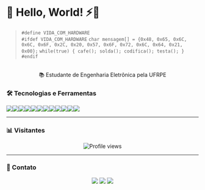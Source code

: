 # 👋 Hello, World! ⚡️🔩

>
> `#define VIDA_COM_HARDWARE`  
> `#ifdef VIDA_COM_HARDWARE`
> `char mensagem[] = {0x48, 0x65, 0x6C, 0x6C, 0x6F, 0x2C, 0x20, 0x57, 0x6F, 0x72, 0x6C, 0x64, 0x21, 0x00};`
> `while(true) { cafe(); solda(); codifica(); testa(); }`  
> `#endif`

<p align="center">
  <br/>📚 Estudante de Engenharia Eletrônica pela UFRPE
</p>

### 🛠️ Tecnologias e Ferramentas

<div style="display: flex; flex-wrap: wrap;">
  <img src="https://img.shields.io/badge/-C-00599C?style=flat-square&logo=c&logoColor=white"/>
  <img src="https://img.shields.io/badge/-Assembly-6E4C13?style=flat-square"/>
  <img src="https://img.shields.io/badge/-AVR-FFFFFF?style=flat-square&logo=atmel&logoColor=black"/>
  <img src="https://img.shields.io/badge/-VHDL-FFA500?style=flat-square"/>
  <img src="https://img.shields.io/badge/-Verilog-000000?style=flat-square"/>
  <img src="https://img.shields.io/badge/-FPGA-0A0A0A?style=flat-square&logoColor=white"/>
  <img src="https://img.shields.io/badge/-CPLD-444444?style=flat-square&logoColor=white"/>
  <img src="https://img.shields.io/badge/-Python-3776AB?style=flat-square&logo=python&logoColor=white"/>
  <img src="https://img.shields.io/badge/-STM32-03234B?style=flat-square"/>
  <img src="https://img.shields.io/badge/-ESP32-333333?style=flat-square"/>
  <img src="https://img.shields.io/badge/-PIC_Microchip-E10000?style=flat-square"/>
  <img src="https://img.shields.io/badge/-Arduino-00979D?style=flat-square&logo=arduino&logoColor=white"/>
</div>

---

### 📊 Visitantes

<p align="center">
  <img src="https://komarev.com/ghpvc/?username=otaviomaciel&style=flat-square&color=green" alt="Profile views"/>
</p>

---

### 📱 Contato

<p align="center">
  <a href="https://instagram.com/jose_otavio"><img src="https://img.shields.io/badge/Instagram-E4405F?style=flat&logo=instagram&logoColor=white" /></a>
  <a href="mailto:otavio.maciel@ufrpe.br"><img src="https://img.shields.io/badge/Gmail-D14836?style=flat&logo=gmail&logoColor=white" /></a>
  <a href="https://www.linkedin.com/in/otavio-maciel/"><img src="https://img.shields.io/badge/LinkedIn-blue?style=flat&logo=linkedin&logoColor=white" /></a>
</p>
